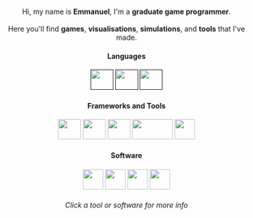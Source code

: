 <div align="center">
  <br>Hi, my name is <b>Emmanuel</b>, I'm a <b>graduate game programmer</b>.</br>
  <br>Here you'll find <b>games</b>, <b>visualisations</b>, <b>simulations</b>, and <b>tools</b> that I've made.</br> 
  <b><h4>Languages</h4></b>
    <a href=""><img src="https://github.com/user-attachments/assets/f6367141-4b5c-49dc-8894-346fffa8e1d3"width=45 height=40/></a>
    <a href=""><img src="https://github.com/user-attachments/assets/06b2f249-1271-4a3f-8ca8-aeca5ca1328f"width=45 height=40/></a>
    <a href=""><img src="https://github.com/user-attachments/assets/1280239a-2619-4d21-8d54-d0c72e2eafba"width=45 height=40/></a>
  <b><h4>Frameworks and Tools</h4></b>
    <a href="https://git-scm.com/"><img src="https://github.com/user-attachments/assets/2cefdbd9-6374-47ff-b696-07b3c610bb89"width=45 height=40/></a>
    <a href="https://www.gnu.org/software/bash/"><img src="https://github.com/user-attachments/assets/365b5050-3c56-4a14-b445-7413627b43b2"width=45 height=40/></a>
    <a href="https://cmake.org/"><img src="https://github.com/user-attachments/assets/dee58719-a775-48fa-aa9a-1b3cc3f5edc7"width=45 height=40/></a>
    <a href="https://github.com/catchorg/Catch2"><img src="https://github.com/user-attachments/assets/99d02f94-14c4-42e0-a42b-01f9d32abf58"width=80 height=40/></a>
    <a href="https://github.com/ArthurSonzogni/FTXUI"><img src="https://github.com/user-attachments/assets/f2827a98-4e11-4ef5-b59e-afc2ad78bd36"width=40 height=40/></a>
  <b><h4>Software</h4></b>
    <a href="https://visualstudio.microsoft.com/"><img src="https://github.com/user-attachments/assets/77e594f1-f327-48bd-aee1-a30ddda70762"width=40 height=40/></a>
    <a href="https://obsidian.md/"><img src="https://github.com/user-attachments/assets/7613f0be-0b8e-43ce-a41b-873ebe8dc567"width=40 height=40/></a>
    <a href="https://www.unrealengine.com/en-US"><img src="https://github.com/user-attachments/assets/7d36cbd8-c2de-4cd5-aec7-d836de06fc5c"width=40 height=40/></a>
    <a href="https://unity.com/"><img src="https://github.com/user-attachments/assets/c9645f1e-40af-434c-ae9d-fd57bc6cffd4"width=40 height=40/></a>
  <h6>Click a tool or software for more info</font></h6>
</div>

